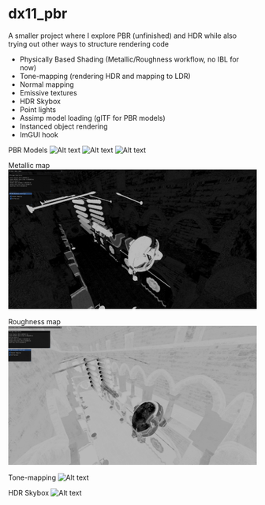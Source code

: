 # dx11_pbr
A smaller project where I explore PBR (unfinished) and HDR while also trying out other ways to structure rendering code
  
- Physically Based Shading (Metallic/Roughness workflow, no IBL for now)
- Tone-mapping (rendering HDR and mapping to LDR)
- Normal mapping
- Emissive textures
- HDR Skybox
- Point lights
- Assimp model loading (glTF for PBR models)
- Instanced object rendering
- ImGUI hook

PBR Models
![Alt text](screenshots/PBR1.png?raw=true "PBR Spheres")
![Alt text](screenshots/PBR2.png?raw=true "PBR Cerberus and Helmet")
![Alt text](screenshots/PBR3.png?raw=true "PBR Ball")

Metallic map
![Alt text](screenshots/metallicMap.png?raw=true "Metallic map")

Roughness map
![Alt text](screenshots/roughnessMap.png?raw=true "Roughness map")

Tone-mapping
![Alt text](screenshots/Tonemapping.png?raw=true "Tonemapping")
  
HDR Skybox
![Alt text](screenshots/HDRSkybox.png?raw=true "Skybox")

